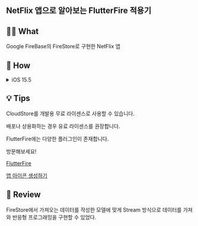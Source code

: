 ## NetFlix 앱으로 알아보는 FlutterFire 적용기 

## 🤷🏻 What
Google FireBase의 FireStore로 구현한 NetFlix 앱

## 🚀 How
<details>
<summary> iOS 15.5 </summary>

### 인트로
![ff_intro](https://user-images.githubusercontent.com/85836879/182392560-c9648053-0d4f-4bec-a3c0-b6fc1750cd17.gif)

### 앱 사용법
![ff_how_to_use](https://user-images.githubusercontent.com/85836879/182392550-118e7a44-a9b6-4073-ad2c-44af619a3d5d.gif)

### 웹 연결하기
![ff_extra](https://user-images.githubusercontent.com/85836879/182392510-00850954-bda0-45b5-b210-a11aa303b168.gif)

</details>

## 💡 Tips
CloudStore를 개발용 무료 라이센스로 사용할 수 있습니다.

배포나 상용화하는 경우 유료 라이센스를 권장합니다.

FlutterFire에는 다양한 플러그인이 존재합니다.

방문해보세요!

[FlutterFire](https://firebase.flutter.dev/docs/overview)

[앱 아이콘 생성하기](https://appicon.co/)


## 📖 Review
FireStore에서 가져오는 데이터를 작성한 모델에 맞게 Stream 방식으로 데이터를 가져와 반응형 프로그래밍을 구현할 수 있었다.

